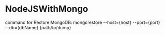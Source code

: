 # NodeJSWithMongo

command for Restore MongoDB: mongorestore --host={host} --port={port} --db={dbName} {path/to/dump}